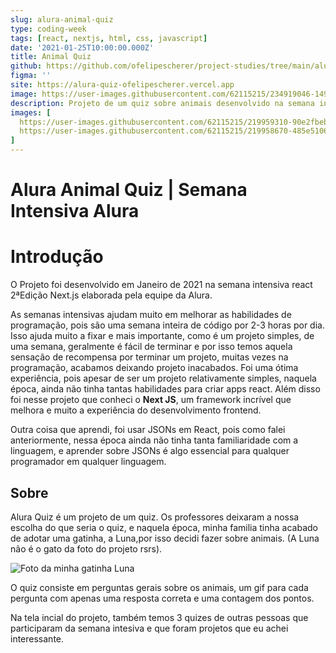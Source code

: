```yaml
---
slug: alura-animal-quiz
type: coding-week
tags: [react, nextjs, html, css, javascript]
date: '2021-01-25T10:00:00.000Z'
title: Animal Quiz
github: https://github.com/ofelipescherer/project-studies/tree/main/alura/alura-quiz
figma: ''
site: https://alura-quiz-ofelipescherer.vercel.app
image: https://user-images.githubusercontent.com/62115215/234919046-1496d5c3-44a3-4c0e-913d-97559b0cae9a.png
description: Projeto de um quiz sobre animais desenvolvido na semana intensiva react 2ªEdição Next.js elaborada pela equipe da Alura
images: [
  https://user-images.githubusercontent.com/62115215/219959310-90e2fbeb-ee51-45fd-96f6-390b0588a457.gif,
  https://user-images.githubusercontent.com/62115215/219958670-485e5106-d4c8-44b2-a60f-699c944db648.png
]
---
```


# Alura Animal Quiz | Semana Intensiva Alura

# Introdução

O Projeto foi desenvolvido em Janeiro de 2021 na semana intensiva react 2ªEdição Next.js elaborada pela equipe da Alura.

As semanas intensivas ajudam muito em melhorar as habilidades de programação, pois são uma semana inteira de código por 2-3 horas por dia. Isso ajuda muito a fixar e mais importante, como é um projeto simples, de uma semana, geralmente é fácil de terminar e por isso temos aquela sensação de recompensa por terminar um projeto, muitas vezes na programação, acabamos deixando projeto inacabados.
Foi uma ótima experiência, pois apesar de ser um projeto relativamente simples, naquela época, ainda não tinha tantas habilidades para criar apps react. Além disso foi nesse projeto que conheci o **Next JS**, um framework incrível que melhora e muito a experiência do desenvolvimento frontend.

Outra coisa que aprendi, foi usar JSONs em React, pois como falei anteriormente, nessa época ainda não tinha tanta familiaridade com a linguagem, e aprender sobre JSONs é algo essencial para qualquer programador em qualquer linguagem.

## Sobre

Alura Quiz é um projeto de um quiz. Os professores deixaram a nossa escolha do que seria o quiz, e naquela época, minha familia tinha acabado de adotar uma gatinha, a Luna,por isso decidi fazer sobre animais. (A Luna não é o gato da foto do projeto rsrs).

![Foto da minha gatinha Luna](https://user-images.githubusercontent.com/62115215/236096010-d82ee517-47df-4a84-84d4-6d08026a34f4.png)

O quiz consiste em perguntas gerais sobre os animais, um gif para cada pergunta com apenas uma resposta correta e uma contagem dos pontos.

Na tela incial do projeto, também temos 3 quizes de outras pessoas que participaram da semana intesiva e que foram projetos que eu achei interessante.


